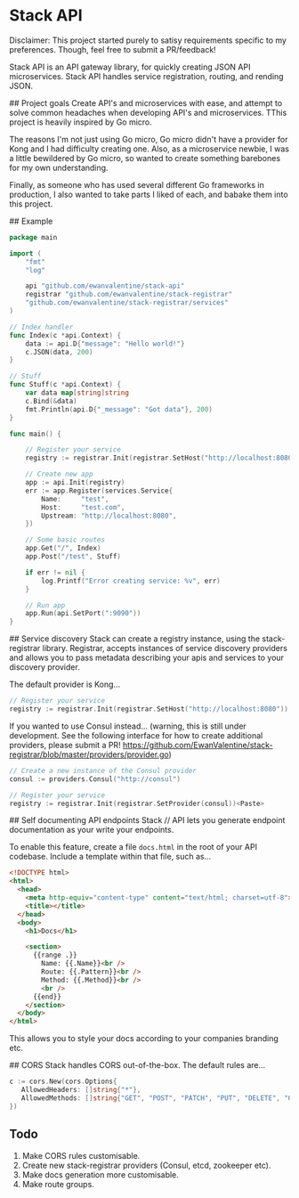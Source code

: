 # Stack API

Disclaimer: This project started purely to satisy requirements specific to my preferences. Though, feel free to submit a PR/feedback!  

Stack API is an API gateway library, for quickly creating JSON API microservices. Stack API handles service registration, routing, and rending JSON.

## Project goals
Create API's and microservices with ease, and attempt to solve common headaches when developing API's and microservices. TThis project is heavily inspired by Go micro.

The reasons I'm not just using Go micro, Go micro didn't have a provider for Kong and I had difficulty creating one. Also, as a microservice newbie, I was a little bewildered by Go micro, so wanted to create something barebones for my own understanding. 

Finally, as someone who has used several different Go frameworks in production, I also wanted to take parts I liked of each, and babake them into this project.

## Example

```go
package main

import (
    "fmt"
    "log"

    api "github.com/ewanvalentine/stack-api"
    registrar "github.com/ewanvalentine/stack-registrar"
    "github.com/ewanvalentine/stack-registrar/services"
)

// Index handler
func Index(c *api.Context) {
    data := api.D{"message": "Hello world!"}
    c.JSON(data, 200)
}

// Stuff
func Stuff(c *api.Context) {
    var data map[string]string
    c.Bind(&data)
    fmt.Println(api.D{"_message": "Got data"}, 200)
}

func main() {

    // Register your service
    registry := registrar.Init(registrar.SetHost("http://localhost:8080"))

    // Create new app
    app := api.Init(registry)
    err := app.Register(services.Service{
        Name:     "test",
        Host:     "test.com",
        Upstream: "http://localhost:8080",
    })

    // Some basic routes
    app.Get("/", Index)
    app.Post("/test", Stuff)

    if err != nil {
        log.Printf("Error creating service: %v", err)
    }

    // Run app
    app.Run(api.SetPort(":9090"))
}
```

## Service discovery 
Stack can create a registry instance, using the stack-registrar library. Registrar, accepts instances of service discovery providers and allows you to pass metadata describing your apis and services to your discovery provider. 

The default provider is Kong... 

```go
// Register your service
registry := registrar.Init(registrar.SetHost("http://localhost:8080"))
```

If you wanted to use Consul instead... (warning, this is still under development. See the following interface for how to create additional providers, please submit a PR! https://github.com/EwanValentine/stack-registrar/blob/master/providers/provider.go)

```go
// Create a new instance of the Consul provider
consul := providers.Consul("http://consul")

// Register your service
registry := registrar.Init(registrar.SetProvider(consul))<Paste>
```

## Self documenting API endpoints
Stack // API lets you generate endpoint documentation as your write your endpoints. 

To enable this feature, create a file `docs.html` in the root of your API codebase. Include a template within that file, such as... 

```html
<!DOCTYPE html>
<html>
  <head>
    <meta http-equiv="content-type" content="text/html; charset=utf-8">
    <title></title>
  </head>
  <body>
    <h1>Docs</h1>

    <section>
      {{range .}}
        Name: {{.Name}}<br />
        Route: {{.Pattern}}<br />
        Method: {{.Method}}<br />
        <br />
      {{end}}
    </section>
  </body>
</html>
```

This allows you to style your docs according to your companies branding etc. 

## CORS
Stack handles CORS out-of-the-box. The default rules are... 

```go
c := cors.New(cors.Options{
   AllowedHeaders: []string{"*"},
   AllowedMethods: []string{"GET", "POST", "PATCH", "PUT", "DELETE", "OPTIONS"},       
})
```

## Todo
1. Make CORS rules customisable.
2. Create new stack-registrar providers (Consul, etcd, zookeeper etc). 
3. Make docs generation more customisable.
4. Make route groups.
